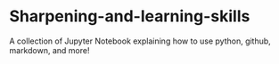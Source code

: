 # Sharpening-and-learning-skills
A collection of Jupyter Notebook explaining how to use python, github, markdown, and more!
